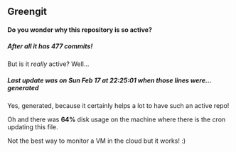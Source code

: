 ## Greengit

#### Do you wonder why this repository is so active?

##### After all it has 477 commits!

But is it *really* active? Well...

##### Last update was on Sun Feb 17 at 22:25:01 when those lines were... generated

Yes, generated, because it certainly helps a lot to have such an active repo!

Oh and there was **64%** disk usage on the machine
where there is the cron updating this file.

Not the best way to monitor a VM in the cloud but it works! :)
